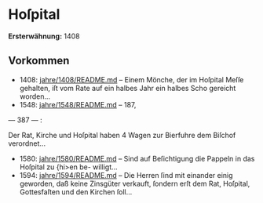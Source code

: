 # Hoſpital

**Ersterwähnung:** 1408

## Vorkommen
- 1408: [jahre/1408/README.md](../jahre/1408/README.md) – Einem Mönche, der im Hoſpital Meſſe gehalten, iſt
vom Rate auf ein halbes Jahr ein halbes Scho gereicht
worden...
- 1548: [jahre/1548/README.md](../jahre/1548/README.md) – 187,


— 387 — :

Der Rat, Kirche und Hoſpital haben 4 Wagen zur
Bierfuhre dem Biſchof verordnet...
- 1580: [jahre/1580/README.md](../jahre/1580/README.md) – Sind auf
Beſichtigung die Pappeln in das Hoſpital zu \{hi>en be-
willigt...
- 1594: [jahre/1594/README.md](../jahre/1594/README.md) – Die Herren ſind mit einander einig geworden, daß
keine Zinsgüter verkauft, ſondern erſt dem Rat, Hoſpital,
Gottesfaſten und den Kirchen ſoll...
